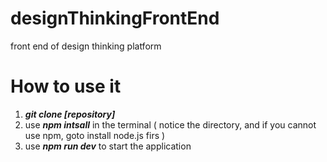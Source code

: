 # designThinkingFrontEnd
front end of design thinking platform
# How to use it
1. ***git clone [repository]***
2. use ***npm intsall*** in the terminal ( notice the directory, and if you cannot use npm, goto install node.js firs )
3. use ***npm run dev*** to start the application
